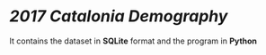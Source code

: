 # *2017 Catalonia Demography*
It contains the dataset in **SQLite**  format and the program in **Python**

